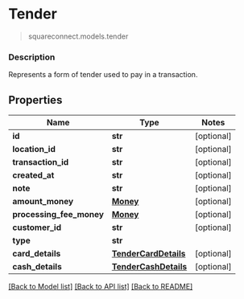 # Tender
> squareconnect.models.tender

### Description

Represents a form of tender used to pay in a transaction.

## Properties
Name | Type | Notes
------------ | ------------- | -------------
**id** | **str** | [optional] 
**location_id** | **str** | [optional] 
**transaction_id** | **str** | [optional] 
**created_at** | **str** | [optional] 
**note** | **str** | [optional] 
**amount_money** | [**Money**](Money.md) | [optional] 
**processing_fee_money** | [**Money**](Money.md) | [optional] 
**customer_id** | **str** | [optional] 
**type** | **str** | 
**card_details** | [**TenderCardDetails**](TenderCardDetails.md) | [optional] 
**cash_details** | [**TenderCashDetails**](TenderCashDetails.md) | [optional] 

[[Back to Model list]](../README.md#documentation-for-models) [[Back to API list]](../README.md#documentation-for-api-endpoints) [[Back to README]](../README.md)


